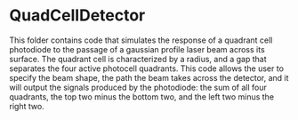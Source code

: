# QuadCellDetector
This folder contains code that simulates the response of a quadrant cell photodiode to the passage of a gaussian profile laser beam across its surface. The quadrant cell is characterized by a radius, and a gap that separates the four active photocell quadrants. This code allows the user to specify the beam shape, the path the beam takes across the detector, and it will output the signals produced by the photodiode: the sum of all four quadrants, the top two minus the bottom two, and the left two minus the right two.

